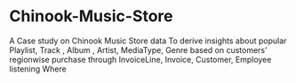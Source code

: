 # Chinook-Music-Store
A Case study on Chinook Music Store data To derive insights about popular Playlist,  Track , Album , Artist, MediaType, Genre based on customers' regionwise purchase through InvoiceLine, Invoice, Customer, Employee  listening Where   
